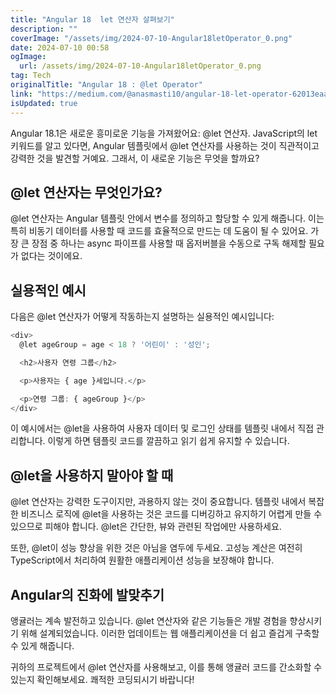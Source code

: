 ```yaml
---
title: "Angular 18  let 연산자 살펴보기"
description: ""
coverImage: "/assets/img/2024-07-10-Angular18letOperator_0.png"
date: 2024-07-10 00:58
ogImage:
  url: /assets/img/2024-07-10-Angular18letOperator_0.png
tag: Tech
originalTitle: "Angular 18 : @let Operator"
link: "https://medium.com/@anasmasti10/angular-18-let-operator-62013eaab2e3"
isUpdated: true
---
```


Angular 18.1은 새로운 흥미로운 기능을 가져왔어요: @let 연산자. JavaScript의 let 키워드를 알고 있다면, Angular 템플릿에서 @let 연산자를 사용하는 것이 직관적이고 강력한 것을 발견할 거예요. 그래서, 이 새로운 기능은 무엇을 할까요?

## @let 연산자는 무엇인가요?

@let 연산자는 Angular 템플릿 안에서 변수를 정의하고 할당할 수 있게 해줍니다. 이는 특히 비동기 데이터를 사용할 때 코드를 효율적으로 만드는 데 도움이 될 수 있어요. 가장 큰 장점 중 하나는 async 파이프를 사용할 때 옵저버블을 수동으로 구독 해제할 필요가 없다는 것이에요.

<div class="content-ad"></div>

## 실용적인 예시

다음은 @let 연산자가 어떻게 작동하는지 설명하는 실용적인 예시입니다:

```js
<div>
  @let ageGroup = age < 18 ? '어린이' : '성인';

  <h2>사용자 연령 그룹</h2>

  <p>사용자는 { age }세입니다.</p>

  <p>연령 그룹: { ageGroup }</p>
</div>
```

이 예시에서는 @let을 사용하여 사용자 데이터 및 로그인 상태를 템플릿 내에서 직접 관리합니다. 이렇게 하면 템플릿 코드를 깔끔하고 읽기 쉽게 유지할 수 있습니다.

<div class="content-ad"></div>

## @let을 사용하지 말아야 할 때

@let 연산자는 강력한 도구이지만, 과용하지 않는 것이 중요합니다. 템플릿 내에서 복잡한 비즈니스 로직에 @let을 사용하는 것은 코드를 디버깅하고 유지하기 어렵게 만들 수 있으므로 피해야 합니다. @let은 간단한, 뷰와 관련된 작업에만 사용하세요.

또한, @let이 성능 향상을 위한 것은 아님을 염두에 두세요. 고성능 계산은 여전히 TypeScript에서 처리하여 원활한 애플리케이션 성능을 보장해야 합니다.

## Angular의 진화에 발맞추기

<div class="content-ad"></div>

앵귤러는 계속 발전하고 있습니다. @let 연산자와 같은 기능들은 개발 경험을 향상시키기 위해 설계되었습니다. 이러한 업데이트는 웹 애플리케이션을 더 쉽고 즐겁게 구축할 수 있게 해줍니다.

귀하의 프로젝트에서 @let 연산자를 사용해보고, 이를 통해 앵귤러 코드를 간소화할 수 있는지 확인해보세요. 쾌적한 코딩되시기 바랍니다!

